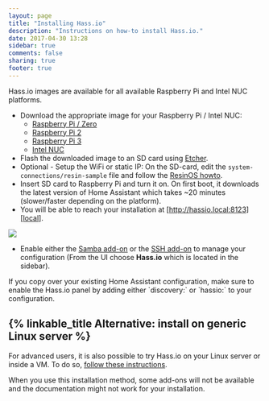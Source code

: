 ```yaml
---
layout: page
title: "Installing Hass.io"
description: "Instructions on how-to install Hass.io."
date: 2017-04-30 13:28
sidebar: true
comments: false
sharing: true
footer: true
---
```


Hass.io images are available for all available Raspberry Pi and Intel NUC platforms.

- Download the appropriate image for your Raspberry Pi / Intel NUC:
  - [Raspberry Pi / Zero][pi1]
  - [Raspberry Pi 2][pi2]
  - [Raspberry Pi 3][pi3]
  - [Intel NUC][nuc]
- Flash the downloaded image to an SD card using [Etcher].
- Optional - Setup the WiFi or static IP: On the SD-card, edit the `system-connections/resin-sample` file and follow the [ResinOS howto][resinos-network].
- Insert SD card to Raspberry Pi and turn it on. On first boot, it downloads the latest version of Home Assistant which takes ~20 minutes (slower/faster depending on the platform).
- You will be able to reach your installation at [http://hassio.local:8123][local].

<p class='img'>
  <img src='/images/hassio/screenshots/first-start.png' />
</p>

- Enable either the [Samba add-on][samba] or the [SSH add-on][ssh] to manage your configuration (From the UI choose **Hass.io** which is located in the sidebar).

<p class='note'>
If you copy over your existing Home Assistant configuration, make sure to enable the Hass.io panel by adding either `discovery:` or `hassio:` to your configuration.
</p>

## {% linkable_title Alternative: install on generic Linux server %}

For advanced users, it is also possible to try Hass.io on your Linux server or inside a VM. To do so, [follow these instructions][linux].

<p class='note'>When you use this installation method, some add-ons will not be available and the documentation might not work for your installation.</p>

[Etcher]: https://etcher.io/
[resinos-network]: https://docs.resin.io/deployment/network/2.0.0/
[pi1]: https://github.com/home-assistant/hassio-build/releases/download/1.0/resinos-hassio-1.0-raspberrypi.img.bz2
[pi2]: https://github.com/home-assistant/hassio-build/releases/download/1.0/resinos-hassio-1.0-raspberrypi2.img.bz2
[pi3]: https://github.com/home-assistant/hassio-build/releases/download/1.0/resinos-hassio-1.0-raspberrypi3.img.bz2
[nuc]: https://github.com/home-assistant/hassio-build/releases/download/1.0/resinos-hassio-1.0-intel-nuc.img.bz2
[linux]: https://github.com/home-assistant/hassio-build/tree/master/install#install-hassio
[local]: http://hassio.local:8123
[samba]: /addons/samba/
[ssh]: /addons/ssh/
